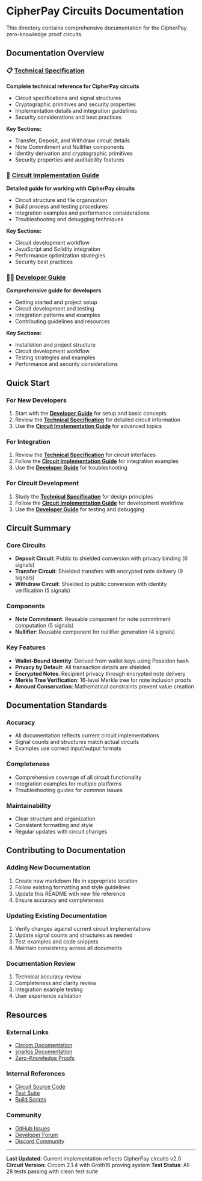 # CipherPay Circuits Documentation

This directory contains comprehensive documentation for the CipherPay zero-knowledge proof circuits.

## Documentation Overview

### 📋 [Technical Specification](technical-spec.md)
**Complete technical reference for CipherPay circuits**

- Circuit specifications and signal structures
- Cryptographic primitives and security properties
- Implementation details and integration guidelines
- Security considerations and best practices

**Key Sections:**
- Transfer, Deposit, and Withdraw circuit details
- Note Commitment and Nullifier components
- Identity derivation and cryptographic primitives
- Security properties and auditability features

### 🔧 [Circuit Implementation Guide](circuit-implementation.md)
**Detailed guide for working with CipherPay circuits**

- Circuit structure and file organization
- Build process and testing procedures
- Integration examples and performance considerations
- Troubleshooting and debugging techniques

**Key Sections:**
- Circuit development workflow
- JavaScript and Solidity integration
- Performance optimization strategies
- Security best practices

### 👨‍💻 [Developer Guide](developer-guide.md)
**Comprehensive guide for developers**

- Getting started and project setup
- Circuit development and testing
- Integration patterns and examples
- Contributing guidelines and resources

**Key Sections:**
- Installation and project structure
- Circuit development workflow
- Testing strategies and examples
- Performance and security considerations

## Quick Start

### For New Developers
1. Start with the **[Developer Guide](developer-guide.md)** for setup and basic concepts
2. Review the **[Technical Specification](technical-spec.md)** for detailed circuit information
3. Use the **[Circuit Implementation Guide](circuit-implementation.md)** for advanced topics

### For Integration
1. Review the **[Technical Specification](technical-spec.md)** for circuit interfaces
2. Follow the **[Circuit Implementation Guide](circuit-implementation.md)** for integration examples
3. Use the **[Developer Guide](developer-guide.md)** for troubleshooting

### For Circuit Development
1. Study the **[Technical Specification](technical-spec.md)** for design principles
2. Follow the **[Circuit Implementation Guide](circuit-implementation.md)** for development workflow
3. Use the **[Developer Guide](developer-guide.md)** for testing and debugging

## Circuit Summary

### Core Circuits
- **Deposit Circuit**: Public to shielded conversion with privacy binding (6 signals)
- **Transfer Circuit**: Shielded transfers with encrypted note delivery (9 signals)
- **Withdraw Circuit**: Shielded to public conversion with identity verification (5 signals)

### Components
- **Note Commitment**: Reusable component for note commitment computation (5 signals)
- **Nullifier**: Reusable component for nullifier generation (4 signals)

### Key Features
- **Wallet-Bound Identity**: Derived from wallet keys using Poseidon hash
- **Privacy by Default**: All transaction details are shielded
- **Encrypted Notes**: Recipient privacy through encrypted note delivery
- **Merkle Tree Verification**: 16-level Merkle tree for note inclusion proofs
- **Amount Conservation**: Mathematical constraints prevent value creation

## Documentation Standards

### Accuracy
- All documentation reflects current circuit implementations
- Signal counts and structures match actual circuits
- Examples use correct input/output formats

### Completeness
- Comprehensive coverage of all circuit functionality
- Integration examples for multiple platforms
- Troubleshooting guides for common issues

### Maintainability
- Clear structure and organization
- Consistent formatting and style
- Regular updates with circuit changes

## Contributing to Documentation

### Adding New Documentation
1. Create new markdown file in appropriate location
2. Follow existing formatting and style guidelines
3. Update this README with new file reference
4. Ensure accuracy and completeness

### Updating Existing Documentation
1. Verify changes against current circuit implementations
2. Update signal counts and structures as needed
3. Test examples and code snippets
4. Maintain consistency across all documents

### Documentation Review
1. Technical accuracy review
2. Completeness and clarity review
3. Integration example testing
4. User experience validation

## Resources

### External Links
- [Circom Documentation](https://docs.circom.io/)
- [snarkjs Documentation](https://github.com/iden3/snarkjs)
- [Zero-Knowledge Proofs](https://z.cash/technology/zksnarks/)

### Internal References
- [Circuit Source Code](../circuits/)
- [Test Suite](../test/)
- [Build Scripts](../scripts/)

### Community
- [GitHub Issues](https://github.com/cipherpay/cipherpay-circuits/issues)
- [Developer Forum](https://forum.cipherpay.com/)
- [Discord Community](https://discord.gg/cipherpay)

---

**Last Updated**: Current implementation reflects CipherPay circuits v2.0
**Circuit Version**: Circom 2.1.4 with Groth16 proving system
**Test Status**: All 28 tests passing with clean test suite 